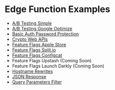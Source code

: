 # Edge Function Examples

- [A/B Testing Simple](./ab-testing-simple)
- [A/B Testing Google Optimize](./ab-testing-google-optimize)
- [Basic Auth Password Protection](./basic-auth-password)
- [Crypto Web APIs](./crypto)
- [Feature Flags Apple Store](./feature-flags-apple-store)
- [Feature Flags Split.io](./feature-flag-split)
- [Feature Flags Configcat](./feature-flag-configcat)
- Feature Flags Upstash (Coming Soon)
- Feature Flags Launch Darkly (Coming Soon)
- [Hostname Rewrites](./hostname-rewrites)
- [JSON Response](./json-response)
- [Query Parameters Filter](./query-parameters-filter)
